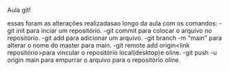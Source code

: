  Aula git!

 essas foram as alterações realizadasao longo da aula com os comandos:
 -git init para inciar um repositório.
 -git commit para colocar o arquivo no repositório.
 -git add para adicionar um arquivo.
 -git branch -m "main" para alterar o nome do master para main.
 -git remote add origin<link repositório>para vincular o repositório local(desktop)e oline.
 -git push -u origin main para empurrar o arquivo para o repositório oline.
